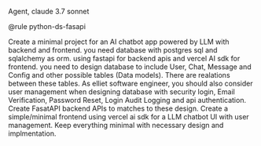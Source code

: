 Agent, claude 3.7 sonnet

@rule python-ds-fasapi

Create a minimal project  for an AI chatbot app powered by LLM with backend and frontend.  you need database with postgres sql and sqlalchemy as orm. using fastapi for backend apis and vercel AI sdk for frontend. you need to design database to include User, Chat, Message and Config and other possible tables (Data models). There are realations between these tables. As elliet software engineer, you should also consider user management when designing database with security login,  Email Verification, Password Reset,  Login Audit Logging and api authentication. Create FasatAPI backend APIs to matches to these design. Create a simple/minimal frontend using vercel ai sdk for a LLM chatbot UI with user management. Keep everything minimal with necessary design and implmentation.